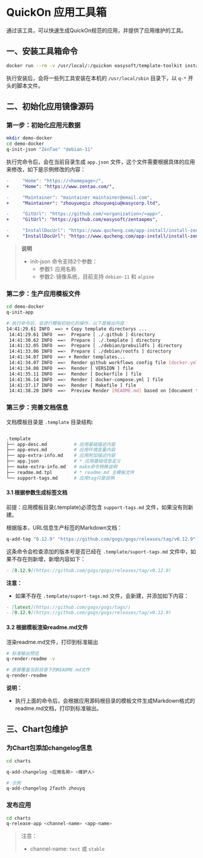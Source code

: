 # QuickOn 应用工具箱

通过该工具，可以快速生成QuickOn规范的应用，并提供了应用维护的工具。

## 一、安装工具箱命令

```bash
docker run --rm -v /usr/local/:/quickon easysoft/template-toolkit install
```

执行安装后，会将一些列工具安装在本机的 `/usr/local/sbin` 目录下，以 `q-*` 开头的脚本文件。


## 二、初始化应用镜像源码

### 第一步：初始化应用元数据

```bash
mkdir demo-docker
cd demo-docker
q-init-json "ZenTao" "debian-11"
```

执行完命令后，会在当前目录生成 `app.json` 文件，这个文件需要根据具体的应用来修改，如下是示例修改的内容：

```diff
-     "Home": "https://<homepage>/",
+     "Home": "https://www.zentao.com/",

-     "Maintainer": "maintainer maintainer@email.com",
+     "Maintainer": "zhouyueqiu zhouyueqiu@easycorp.ltd",

-     "GitUrl": "https://github.com/<organization>/<app>",
+     "GitUrl": "https://github.com/easysoft/zentaopms",

-     "InstallDocUrl": "https://www.qucheng.com/app-install/install-zentao-<number>.html",
+     "InstallDocUrl": "https://www.qucheng.com/app-install/install-zentao-1231.html",
```

> **说明**
>
> - init-json 命令支持2个参数：
>   - 参数1: 应用名称
>   - 参数2: 镜像系统，目前支持  `debian-11` 和 `alpine`

### 第二步：生产应用模板文件

```bash
cd demo-docker
q-init-app

# 执行命令后，会进行模板初始化的操作，以下是输出内容：
14:41:29.61 INFO  ==> + Copy template directorys ...
 14:41:29.61 INFO  ==>  Prepare [ ./.github ] directory
 14:41:30.62 INFO  ==>  Prepare [ ./.template ] directory
 14:41:32.05 INFO  ==>  Prepare [ ./debian/prebuildfs ] directory
 14:41:33.06 INFO  ==>  Prepare [ ./debian/rootfs ] directory
 14:41:34.07 INFO  ==> + Render templates...
 14:41:34.07 INFO  ==>  Render github workflows config file [docker.yml]
 14:41:34.08 INFO  ==>  Render [ VERSION ] file
 14:41:35.11 INFO  ==>  Render [ Dockerfile ] file
 14:41:36.14 INFO  ==>  Render [ docker-compose.yml ] file
 14:41:37.17 INFO  ==>  Render [ Makefile ] file
 14:41:38.20 INFO  ==>  Preview Render [README.md] based on [document template files]
```

### 第三步：完善文档信息

文档模板目录是 `.template` 目录结构:

```bash

.template
├── app-desc.md          # 应用基础描述内容
├── app-envs.md          # 应用环境变量内容
├── app-extra-info.md    # 应用附加描述内容
├── app.json             # * 应用基础信息定义
├── make-extra-info.md   # make命令特殊说明
├── readme.md.tpl        # * readme.md 主模板文件
└── support-tags.md      # 应用tag只是说明

```

#### 3.1 根据参数生成标签文档

前提：应用模板目录(.template)必须包含 `support-tags.md` 文件，如果没有则新建。

根据版本，URL信息生产标签的Markdown文档：

```bash
q-add-tag "0.12.9" "https://github.com/gogs/gogs/releases/tag/v0.12.9"
```

这条命令会检查添加的版本号是否已经在  `.template/suport-tags.md` 文件中，如果不存在则新增，新增内容如下：

```markdown
- [0.12.9](https://github.com/gogs/gogs/releases/tag/v0.12.9)
```

**注意：**

- 如果不存在  `.template/suport-tags.md` 文件，会新建，并添加如下内容：

```markdown
- [latest](https://github.com/gogs/gogs/tags/)
- [0.12.9](https://github.com/gogs/gogs/releases/tag/v0.12.9)
```

#### 3.2 根据模板渲染readme.md文件

渲染readme.md文件，打印到标准输出

```bash
# 标准输出预览
q-render-readme -v

# 直接覆盖当前目录下的README.md文件
q-render-readme
```

**说明：**

- 执行上面的命令后，会根据应用源码根目录的模板文件生成Markdown格式的readme.md文档，打印到标准输出。

## 三、Chart包维护

### 为Chart包添加changelog信息

```bash
cd charts

q-add-changelog <应用名称> <维护人>

# 示例
q-add-changelog 2fauth zhouyq

```

### 发布应用

```bash
cd charts
q-release-app <channel-name> <app-name>
```

> 注意：
>
> - channel-name: `test` 或 `stable`
